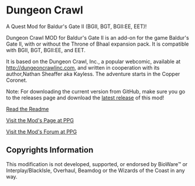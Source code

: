 # Dungeon Crawl
A Quest Mod for Baldur's Gate II (BGII, BGT, BGII:EE, EET)!

Dungeon Crawl MOD for Baldur's Gate II is an add-on for the game Baldur's Gate II, with or without the Throne of Bhaal expansion pack. It is compatible with BGII, BGT, BGII:EE, and EET.

It is based on the Dungeon Crawl, Inc., a popular webcomic, available at http://dungeoncrawlinc.com, and written in cooperation with its author,Nathan Sheaffer aka Kayless. The adventure starts in the Copper Coronet.

Note: For downloading the current version from GitHub, make sure you go to the releases page and download the [latest release](https://github.com/Pocket-Plane-Group/Dungeon_Crawl/releases) of this mod!

[Read the Readme](http://mods.pocketplane.net/kulyok/Readme-DC.txt)

[Visit the Mod's Page at PPG](http://www.pocketplane.net/dc)

[Visit the Mod's Forum at PPG](http://forums.pocketplane.net/index.php/board,86.0.html)

## Copyrights Information

This modification is not developed, supported, or endorsed by BioWare™ or Interplay/BlackIsle, Overhaul, Beamdog or the Wizards of the Coast in any way.

